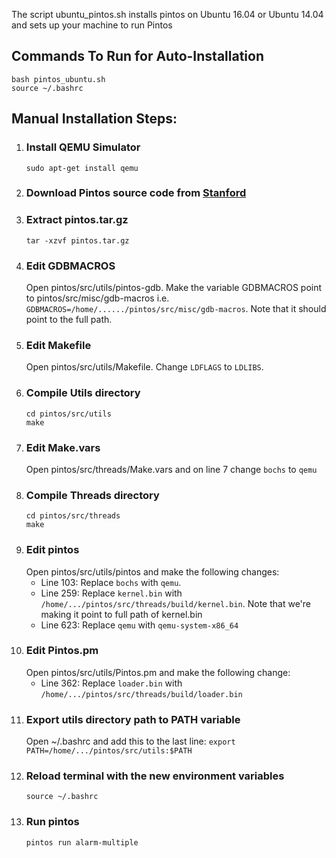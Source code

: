 The script ubuntu_pintos.sh installs pintos on Ubuntu 16.04 or Ubuntu 14.04 and sets up your machine to run Pintos

## Commands To Run for Auto-Installation
```
bash pintos_ubuntu.sh
source ~/.bashrc
```

## Manual Installation Steps:
1. ### Install QEMU Simulator
      ```sudo apt-get install qemu```
2. ### Download Pintos source code from [Stanford](http://www.stanford.edu/class/cs140/projects/pintos/pintos.tar.gz)
3. ### Extract pintos.tar.gz
      ```tar -xzvf pintos.tar.gz```
4. ### Edit GDBMACROS
      Open pintos/src/utils/pintos-gdb. Make the variable GDBMACROS point to pintos/src/misc/gdb-macros
      i.e. ```GDBMACROS=/home/....../pintos/src/misc/gdb-macros```.
      Note that it should point to the full path.
5. ### Edit Makefile
      Open pintos/src/utils/Makefile. Change `LDFLAGS` to `LDLIBS`.
6. ### Compile Utils directory
      ```
      cd pintos/src/utils
      make
      ```
7. ### Edit Make.vars
      Open pintos/src/threads/Make.vars and on line 7 change `bochs` to `qemu`
8. ### Compile Threads directory
     ```
     cd pintos/src/threads
     make
     ```
9. ### Edit pintos
      Open pintos/src/utils/pintos and make the following changes:
      - Line 103: Replace `bochs` with `qemu`.
      - Line 259: Replace `kernel.bin` with `/home/.../pintos/src/threads/build/kernel.bin`. Note that we're making it point to full path of kernel.bin
      - Line 623: Replace `qemu` with `qemu-system-x86_64`
10. ### Edit Pintos.pm
      Open pintos/src/utils/Pintos.pm and make the following change:
      - Line 362: Replace `loader.bin` with `/home/.../pintos/src/threads/build/loader.bin`
11. ### Export utils directory path to PATH variable
      Open ~/.bashrc and add this to the last line:
      ```export PATH=/home/.../pintos/src/utils:$PATH```
12. ### Reload terminal with the new environment variables
      ```source ~/.bashrc```
13. ### Run pintos
      ```pintos run alarm-multiple```
